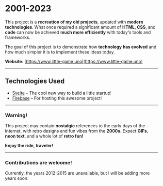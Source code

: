 # **2001-2023**

This project is a **recreation of my old projects**, updated with **modern technologies**. What once required a significant amount of **HTML, CSS**, and **code** can now be achieved **much more efficiently** with today's tools and frameworks.

The goal of this project is to demonstrate how **technology has evolved** and how much simpler it is to implement these ideas today.

**Website**: [https://www.little-game.uno](https://www.little-game.uno)

---

## **Technologies Used**

- [Svelte](https://svelte.dev) – The cool new way to build a little startup!
- [Firebase](https://firebase.google.com) – For hosting this awesome project!

---

### **Warning!**
This project may contain **nostalgic** references to the early days of the internet, with retro designs and fun vibes from the **2000s**. Expect **GIFs**, **neon text**, and a whole lot of **retro fun!**

**Enjoy the ride, traveler!**


--- 

### **Contributions are welcome!**

Currently, the years 2012-2015 are unavailable, but I will be adding more years soon.



